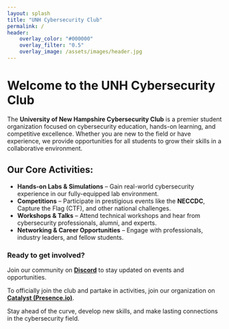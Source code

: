 ```yaml
---
layout: splash
title: "UNH Cybersecurity Club"
permalink: /
header:
    overlay_color: "#000000"
    overlay_filter: "0.5"
    overlay_image: /assets/images/header.jpg
---
```


# Welcome to the UNH Cybersecurity Club

The **University of New Hampshire Cybersecurity Club** is a premier student organization focused on cybersecurity education, hands-on learning, and competitive excellence. Whether you are new to the field or have experience, we provide opportunities for all students to grow their skills in a collaborative environment.

## Our Core Activities:
- **Hands-on Labs & Simulations** – Gain real-world cybersecurity experience in our fully-equipped lab environment.
- **Competitions** – Participate in prestigious events like the **NECCDC**, Capture the Flag (CTF), and other national challenges.
- **Workshops & Talks** – Attend technical workshops and hear from cybersecurity professionals, alumni, and experts.
- **Networking & Career Opportunities** – Engage with professionals, industry leaders, and fellow students.

### Ready to get involved?  
Join our community on **[Discord](https://discord.gg/7TUV6aZV)** to stay updated on events and opportunities.

To officially join the club and partake in activities, join our organization on **[Catalyst (Presence.io)](https://unh.presence.io/organization/cybersecurity-club)**.

Stay ahead of the curve, develop new skills, and make lasting connections in the cybersecurity field.
